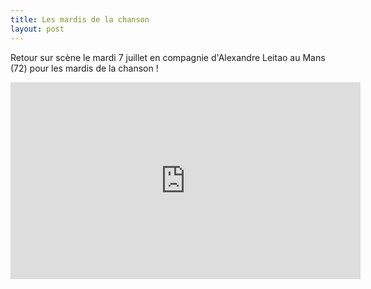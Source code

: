 ```yaml
---
title: Les mardis de la chanson
layout: post
---
```

Retour sur scène le mardi 7 juillet en compagnie d'Alexandre Leitao au Mans (72) pour les mardis de la chanson !

<iframe width="560" height="315" src="https://www.youtube.com/embed/wZGumBAZpPc" frameborder="0" allow="accelerometer; autoplay; encrypted-media; gyroscope; picture-in-picture" allowfullscreen></iframe>
